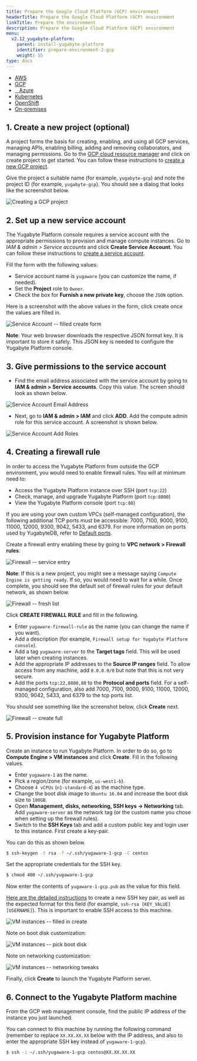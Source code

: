 ```yaml
---
title: Prepare the Google Cloud Platform (GCP) environment
headerTitle: Prepare the Google Cloud Platform (GCP) environment
linkTitle: Prepare the environment
description: Prepare the Google Cloud Platform (GCP) environment
menu:
  v2.12_yugabyte-platform:
    parent: install-yugabyte-platform
    identifier: prepare-environment-2-gcp
    weight: 55
type: docs
---
```


<ul class="nav nav-tabs-alt nav-tabs-yb">

  <li>
    <a href="../aws" class="nav-link">
      <i class="fa-brands fa-aws" aria-hidden="true"></i>
      AWS
    </a>
  </li>

  <li>
    <a href="../gcp" class="nav-link active">
       <i class="fa-brands fa-google" aria-hidden="true"></i>
      GCP
    </a>
  </li>

  <li>
    <a href="../azure" class="nav-link">
      <i class="icon-azure" aria-hidden="true"></i>
      &nbsp;&nbsp; Azure
    </a>
  </li>

  <li>
    <a href="../kubernetes" class="nav-link">
      <i class="fa-solid fa-cubes" aria-hidden="true"></i>
      Kubernetes
    </a>
  </li>

<li>
    <a href="../openshift" class="nav-link">
      <i class="fa-solid fa-cubes" aria-hidden="true"></i>
      OpenShift
    </a>
 </li>

  <li>
    <a href="../on-premises" class="nav-link">
      <i class="fa-solid fa-building" aria-hidden="true"></i>
      On-premises
    </a>
  </li>

</ul>

## 1. Create a new project (optional)

A project forms the basis for creating, enabling, and using all GCP services, managing APIs, enabling billing, adding and removing collaborators, and managing permissions. Go to the [GCP cloud resource manager](https://console.cloud.google.com/cloud-resource-manager) and click on create project to get started. You can follow these instructions to [create a new GCP project](https://cloud.google.com/resource-manager/docs/creating-managing-projects).

Give the project a suitable name (for example, `yugabyte-gcp`) and note the project ID (for example, `yugabyte-gcp`). You should see a dialog that looks like the screenshot below.

![Creating a GCP project](/images/ee/gcp-setup/project-create.png)

## 2. Set up a new service account

The Yugabyte Platform console requires a service account with the appropriate permissions to provision and manage compute instances. Go to *IAM & admin > Service accounts* and click **Create Service Account**. You can follow these instructions to [create a service account](https://cloud.google.com/iam/docs/creating-managing-service-accounts).

Fill the form with the following values:

- Service account name is `yugaware` (you can customize the name, if needed).
- Set the **Project** role to `Owner`.
- Check the box for **Furnish a new private key**, choose the `JSON` option.

Here is a screenshot with the above values in the form, click create once the values are filled in.

![Service Account -- filled create form](/images/ee/gcp-setup/service-account-filled-create.png)

**Note**: Your web browser downloads the respective JSON format key. It is important to store it safely. This JSON key is needed to configure the Yugabyte Platform console.

## 3. Give permissions to the service account

- Find the email address associated with the service account by going to **IAM & admin > Service accounts**. Copy this value. The screen should look as shown below.

![Service Account Email Address](/images/ee/gcp-setup/gcp-service-account-email.png)

- Next, go to **IAM & admin > IAM** and click **ADD**. Add the compute admin role for this service account. A screenshot is shown below.

![Service Account Add Roles](/images/ee/gcp-setup/gcp-service-account-permissions.png)

## 4. Creating a firewall rule

In order to access the Yugabyte Platform from outside the GCP environment, you would need to enable firewall rules. You will at minimum need to:

- Access the Yugabyte Platform instance over SSH (port `tcp:22`)
- Check, manage, and upgrade Yugabyte Platform (port `tcp:8800`)
- View the Yugabyte Platform console (port `tcp:80`)

If you are using your own custom VPCs (self-managed configuration), the following additional TCP ports must be accessible: 7000, 7100, 9000, 9100, 11000, 12000, 9300, 9042, 5433, and 6379. For more information on ports used by YugabyteDB, refer to [Default ports](../../../../reference/configuration/default-ports).

Create a firewall entry enabling these by going to **VPC network > Firewall rules**:

![Firewall -- service entry](/images/ee/gcp-setup/firewall-tab.png)

**Note**: If this is a new project, you might see a message saying `Compute Engine is getting ready`. If so, you would need to wait for a while. Once complete, you should see the default set of firewall rules for your default network, as shown below.

![Firewall -- fresh list](/images/ee/gcp-setup/firewall-fresh-list.png)

Click **CREATE FIREWALL RULE** and fill in the following.

- Enter `yugaware-firewall-rule` as the name (you can change the name if you want).
- Add a description (for example, `Firewall setup for Yugabyte Platform console`).
- Add a tag `yugaware-server` to the **Target tags** field. This will be used later when creating instances.
- Add the appropriate IP addresses to the **Source IP ranges** field. To allow access from any machine, add `0.0.0.0/0` but note that this is not very secure.
- Add the ports `tcp:22,8800,80` to the **Protocol and ports** field. For a self-managed configuration, also add 7000, 7100, 9000, 9100, 11000, 12000, 9300, 9042, 5433, and 6379 to the tcp ports list.

You should see something like the screenshot below, click **Create** next.

![Firewall -- create full](/images/ee/gcp-setup/firewall-create-full.png)

## 5. Provision instance for Yugabyte Platform

Create an instance to run Yugabyte Platform. In order to do so, go to **Compute Engine > VM instances** and click **Create**. Fill in the following values.

- Enter `yugaware-1` as the name.
- Pick a region/zone (for example, `us-west1-b`).
- Choose `4 vCPUs` (`n1-standard-4`) as the machine type.
- Change the boot disk image to `Ubuntu 16.04` and increase the boot disk size to `100GB`.
- Open **Management, disks, networking, SSH keys -> Networking** tab. Add `yugaware-server` as the network tag (or the custom name you chose when setting up the firewall rules).
- Switch to the **SSH Keys** tab and add a custom public key and login user to this instance. First create a key-pair.

You can do this as shown below.

```sh
$ ssh-keygen -t rsa -f ~/.ssh/yugaware-1-gcp -C centos
```

Set the appropriate credentials for the SSH key.

```sh
$ chmod 400 ~/.ssh/yugaware-1-gcp
```

Now enter the contents of `yugaware-1-gcp.pub` as the value for this field.

[Here are the detailed instructions](https://cloud.google.com/compute/docs/instances/adding-removing-ssh-keys#metadatavalues) to create a new SSH key pair, as well as the expected format for this field (for example, `ssh-rsa [KEY_VALUE] [USERNAME]`). This is important to enable SSH access to this machine.

![VM instances -- filled in create](/images/ee/gcp-setup/vm-create-full.png)

Note on boot disk customization:

![VM instances -- pick boot disk](/images/ee/gcp-setup/vm-pick-boot-disk.png)

Note on networking customization:

![VM instances -- networking tweaks](/images/ee/gcp-setup/vm-networking.png)

Finally, click **Create** to launch the Yugabyte Platform server.

## 6. Connect to the Yugabyte Platform machine

From the GCP web management console, find the public IP address of the instance you just launched.

You can connect to this machine by running the following command (remember to replace `XX.XX.XX.XX` below with the IP address, and also to enter the appropriate SSH key instead of `yugaware-1-gcp`).

```sh
$ ssh -i ~/.ssh/yugaware-1-gcp centos@XX.XX.XX.XX
```

